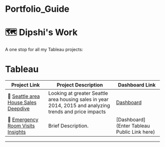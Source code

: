 # Portfolio_Guide



# 🗺 Dipshi's Work

A one stop for all my Tableau projects:


# Tableau

| Project Link | Project Description | Dashboard Link |
|---|---|---|
| 🦄 [Seattle area House Sales Deepdive](https://github.com/dipshisingh31/House_Sales_DeepDive/blob/main/README.md) | Looking at greater Seattle area housing sales in year 2014, 2015 and analyzing trends and price impacts  | [Dashboard](https://public.tableau.com/shared/BWP5M28GS?:display_count=n&:origin=viz_share_link) |
| 🦠 [Emergency Room Visits Insights](https://github.com/Project_Repo_Link) | Brief Description. | [Dashboard](Enter Tableau Public Link here) |

***

